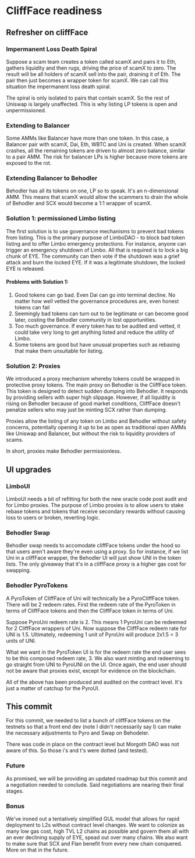 # CliffFace readiness

## Refresher on cliffFace

### Impermanent Loss Death Spiral

Suppose a scam team creates a token called scamX and pairs it to Eth, gathers liquidity and then rugs, driving the price of scamX to zero. The result will be all holders of scamX sell into the pair, draining it of Eth. The pair then just becomes a wrapper token for scamX. We can call this situation the impermanent loss death spiral.

The spiral is only isolated to pairs that contain scamX. So the rest of Uniswap is largely unaffected. This is why listing LP tokens is open and unpermissioned.

### Extending to Balancer

Some AMMs like Balancer have more than one token. In this case, a Balancer pair with scamX, Dai, Eth, WBTC and Uni is created. When scamX crashes, all the remaining tokens are driven to almost zero balance, similar to a pair AMM. The risk for balancer LPs is higher because more tokens are exposed to the rot.


### Extending Balancer to Behodler

Behodler has all its tokens on one, LP so to speak. It's an n-dimensional AMM. This means that scamX would allow the scammers to drain the whole of Behodler and SCX would become a 1:1 wrapper of scamX.


### Solution 1: permissioned Limbo listing

The first solution is to use governance mechanisms to prevent bad tokens from listing. This is the primary purpose of LimboDAO - to block bad token listing and to offer Limbo emergency protections. For instance, anyone can trigger an emergency shutdown of Limbo. All that is required is to lock a big chunk of EYE. The community can then vote if the shutdown was a grief attack and burn the locked EYE. If it was a legitimate shutdown, the locked EYE is released.

#### Problems with Solution 1:

1. Good tokens can go bad. Even Dai can go into terminal decline. No matter how well vetted the governance procedures are, even honest tokens can fail
2. Seemingly bad tokens can turn out to be legitimate or can become good later, costing the Behodler community in lost opportunities.
3. Too much governance. If every token has to be audited and vetted, it could take very long to get anything listed and reduce the utility of Limbo.
4. Some tokens are good but have unusual properties such as rebasing that make them unsuitable for listing.

### Solution 2: Proxies

We introduced a proxy mechanism whereby tokens could be wrapped in protective proxy tokens. The main proxy on Behodler is the CliffFace token. This token is designed to detect sudden dumping into Behodler. It responds by providing sellers with super high slippage. However, if all liquidity is rising on Behodler because of good market conditions, CliffFace doesn't penalize sellers who may just be minting SCX rather than dumping.

Proxies allow the listing of any token on Limbo and Behodler without safety concerns, potentially opening it up to be as open as traditional open AMMs like Uniswap and Balancer, but without the risk to liquidity providers of scams.

In short, proxies make Behodler permissionless.

## UI upgrades


### LimboUI 

LimboUI needs a bit of refitting for both the new oracle code post audit and for Limbo proxies. The purpose of Limbo proxies is to allow users to stake rebase tokens and tokens that receive secondary rewards without causing loss to users or broken, reverting logic.

### Behodler Swap

Behodler swap needs to accomodate cliffFace tokens under the hood so that users aren't aware they're even using a proxy. So for instance, if we list Uni in a cliffFace wrapper, the Behodler UI will just show UNI in the token lists.
The only giveaway that it's in a cliffFace proxy is a higher gas cost for swapping.

### Behodler PyroTokens

A PyroToken of CliffFace of Uni will technically be a PyroCliffFace token. There will be 2 redeem rates. First the redeem rate of the PyroToken in terms of CliffFace tokens and then the CliffFace token in terms of Uni. 

Suppose PyroUni redeem rate is 2. This means 1 PyroUni can be redeemed for 2 CliffFace wrappers of Uni. Now suppose the CliffFace redeem rate for UNI is 1.5. Ultimately, redeeming 1 unit of PyroUni will produce 2x1.5 = 3 units of UNI.

What we want in the PyroToken UI is for the redeem rate the end user sees to be this composed redeem rate, 3. We also want minting and redeeming to go straight from UNI to PyroUNI on the UI. Once again, the end user should not be aware that proxies exist, except for evidence on the blockchain.

All of the above has been produced and audited on the contract level. It's just a matter of catchup for the PyroUI.

## This commit

For this commit, we needed to list a bunch of cliffFace tokens on the testnets so that a front end dev (note I didn't necessarily say I) can make the necessary adjustments to Pyro and Swap on Behodeler.

There was code in place on the contract level but Morgoth DAO was not aware of this. So those i's and t's were dotted (and tested).

### Future

As promised, we will be providing an updated roadmap but this commit and a negotiation needed to conclude. Said negotiations are nearing their final stages.

### Bonus

We've ironed out a tentatively simplified GUL model that allows for rapid deployment to L2s without contract level changes. We want to colonize as many low gas cost, high TVL L2 chains as possible and govern them all with an ever declining supply of EYE, spead out over many chains. We also want to make sure that SCX and Flan benefit from every new chain conquered. More on that in the future.